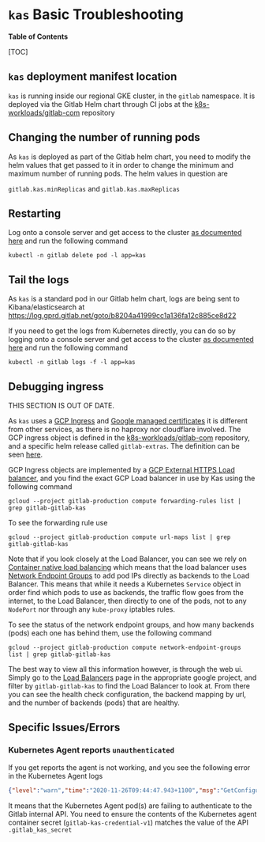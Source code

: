 # `kas` Basic Troubleshooting

**Table of Contents**

[TOC]

## `kas` deployment manifest location

`kas` is running inside our regional GKE cluster, in the `gitlab` namespace. It is deployed via the Gitlab Helm chart through CI jobs at the [k8s-workloads/gitlab-com](https://gitlab.com/gitlab-com/gl-infra/k8s-workloads/gitlab-com) repository

## Changing the number of running pods

As `kas` is deployed as part of the Gitlab helm chart, you need to modify the helm values that get passed to it in order to change the minimum and maximum number of running pods. The helm values in question are

`gitlab.kas.minReplicas` and `gitlab.kas.maxReplicas`

## Restarting

Log onto a console server and get access to the cluster [as documented here](../../uncategorized/k8s-oncall-setup.md) and run the following command

`kubectl -n gitlab delete pod -l app=kas`

## Tail the logs

As `kas` is a standard pod in our Gitlab helm chart, logs are being sent to Kibana/elasticsearch at <https://log.gprd.gitlab.net/goto/b8204a41999cc1a136fa12c885ce8d22>

If you need to get the logs from Kubernetes directly, you can do so by logging onto a console server and get access to the cluster [as documented here](../../uncategorized/k8s-oncall-setup.md) and run the following command

`kubectl -n gitlab logs -f -l app=kas`

## Debugging ingress

THIS SECTION IS OUT OF DATE.

As `kas` uses a [GCP Ingress](https://cloud.google.com/kubernetes-engine/docs/concepts/ingress) and [Google managed certificates](https://cloud.google.com/kubernetes-engine/docs/how-to/managed-certs) it is different from other services, as there is no haproxy nor cloudflare involved. The GCP ingress object is defined in the [k8s-workloads/gitlab-com](https://gitlab.com/gitlab-com/gl-infra/k8s-workloads/gitlab-com) repository, and a specific helm release called `gitlab-extras`. The definition can be seen [here](https://gitlab.com/gitlab-com/gl-infra/k8s-workloads/gitlab-com/-/blob/master/releases/gitlab-extras/values.yaml.gotmpl).

GCP Ingress objects are implemented by a [GCP External HTTPS Load balancer](https://cloud.google.com/load-balancing/docs/https), and you find the exact GCP Load balancer in use by Kas using the following command

`gcloud --project gitlab-production compute forwarding-rules list | grep gitlab-gitlab-kas`

To see the forwarding rule use

`gcloud --project gitlab-production compute url-maps list | grep gitlab-gitlab-kas`

Note that if you look closely at the Load Balancer, you can see we rely on [Container native load balancing](https://cloud.google.com/kubernetes-engine/docs/how-to/container-native-load-balancing) which means that the load balancer uses [Network Endpoint Groups](https://cloud.google.com/load-balancing/docs/negs) to add pod IPs directly as backends to the Load Balancer. This means that while it needs a Kubernetes `Service` object in order find which pods to use as backends, the traffic flow goes from the internet, to the Load Balancer, then directly to one of the pods, not to any `NodePort` nor through any `kube-proxy` iptables rules.

To see the status of the network endpoint groups, and how many backends (pods) each one has behind them, use the following command

`gcloud --project gitlab-production compute network-endpoint-groups list | grep gitlab-gitlab-kas`

The best way to view all this information however, is through the web ui. Simply go to the [Load Balancers](https://console.cloud.google.com/net-services/loadbalancing/loadBalancers/list) page in the appropriate google project, and filter by `gitlab-gitlab-kas` to find the Load Balancer to look at. From there you can see the health check configuration, the backend mapping by url, and the number of backends (pods) that are healthy.

## Specific Issues/Errors

### Kubernetes Agent reports `unauthenticated`

If you get reports the agent is not working, and you see the following error in the Kubernetes Agent logs

```json
{"level":"warn","time":"2020-11-26T09:44:47.943+1100","msg":"GetConfiguration.Recv failed","error":"rpc error: code = Unauthenticated desc = unauthenticated"}
```

It means that the Kubernetes Agent pod(s) are failing to authenticate to the Gitlab internal API. You need to ensure the contents of the Kubernetes agent container secret (`gitlab-kas-credential-v1`) matches the value of the API `.gitlab_kas_secret`
